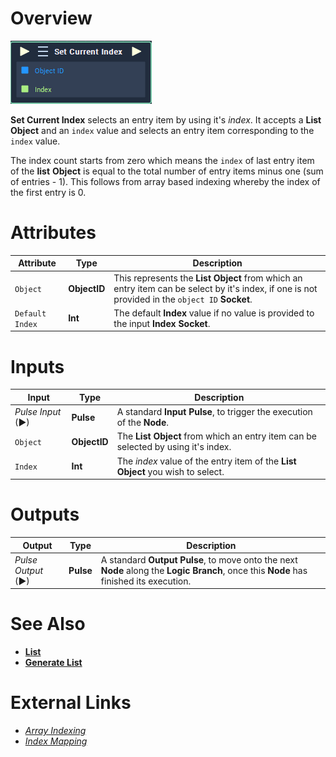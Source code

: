 # Overview

![The Set Current Index Node.](../../../.gitbook/assets/toolbox/incari/list/set-current-index.PNG)


**Set Current Index** selects an entry item by using it's *index*. It accepts a **List** **Object** and an `index` value and selects an entry item corresponding to the `index` value. 

The index count starts from zero which means the `index` of last entry item of the **list** **Object** is equal to the total number of entry items minus one (sum of entries - 1). This follows from array based indexing whereby the index of the first entry is 0.

# Attributes

|Attribute|Type|Description|
|---|---|---|
|`Object`|**ObjectID**|This represents the **List** **Object** from which an entry item can be select by it's index, if one is not provided in the `object ID` **Socket**.|
|`Default Index`|**Int**|The default **Index** value if no value is provided to the input **Index** **Socket**. |

# Inputs

|Input|Type|Description|
|---|---|---|
|*Pulse Input* (►)|**Pulse**|A standard **Input Pulse**, to trigger the execution of the **Node**.|
|`Object`|**ObjectID**|The **List** **Object** from which an entry item can be selected by using it's index.|
|`Index`|**Int**|The *index* value of the entry item of the **List** **Object** you wish to select. |

# Outputs

|Output|Type|Description|
|---|---|---|
|*Pulse Output* (►)|**Pulse**|A standard **Output Pulse**, to move onto the next **Node** along the **Logic Branch**, once this **Node** has finished its execution.|

# See Also
- [**List**](objects/scene-objects/list.md)
- [**Generate List**](generate-list.md)
 
# External Links
- [*Array Indexing*](https://en.wikipedia.org/wiki/Array_data_structure)
- [*Index Mapping*](https://en.wikipedia.org/wiki/Index_mapping)
